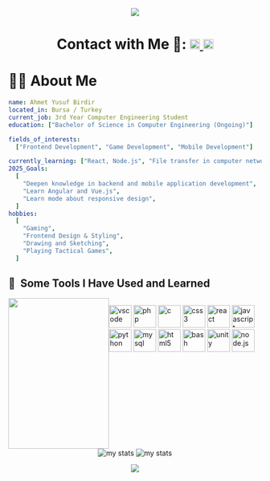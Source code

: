 <p align="center">
  <img src="https://capsule-render.vercel.app/api?type=waving&height=250&color=gradient&text=Hey%20Everyone%20👋&animation=scaleIn&reversal=true&section=header&descAlign=50&descAlignY=50"/>
</p>

<h1 align ="center"> Contact with Me 💬:
  <a align="center" href="https://www.linkedin.com/in/ahmet-yusuf-birdir-199719253/">
    <img src="https://upload.wikimedia.org/wikipedia/commons/8/81/LinkedIn_icon.svg" alt="LinkedIn Profile" height="20"> 
  </a>
  <a href="mailto:ahmet.yusuf.birdir1@gmail.com">
    <img src="https://cdn4.iconfinder.com/data/icons/logos-brands-in-colors/48/google-gmail-1024.png" alt="Gmail ile Mail Gönder" width="20"/>
  </a>
</h1>

# 🧑‍💻 About Me

```yaml
name: Ahmet Yusuf Birdir
located_in: Bursa / Turkey
current_job: 3rd Year Computer Engineering Student
education: ["Bachelor of Science in Computer Engineering (Ongoing)"]

fields_of_interests:
  ["Frontend Development", "Game Development", "Mobile Development"]

currently_learning: ["React, Node.js", "File transfer in computer networks"]
2025_Goals:
  [
    "Deepen knowledge in backend and mobile application development",
    "Learn Angular and Vue.js",
    "Learn mode about responsive design",
  ]
hobbies:
  [
    "Gaming",
    "Frontend Design & Styling",
    "Drawing and Sketching",
    "Playing Tactical Games",
  ]
```

<h2> 🚀 &nbsp;Some Tools I Have Used and Learned</h2>

<div style="display:flex;">
  <img src="https://media.giphy.com/media/v1.Y2lkPTc5MGI3NjExazNyZzRiajhoeTcxaGkzcTlncjM0bnM2MTZncWt6bjBuZjZ3d2JicSZlcD12MV9naWZzX3NlYXJjaCZjdD1n/78XCFBGOlS6keY1Bil/giphy.gif" width="200" height="300"/>
  <p align="left">

  <img src="https://cdn.jsdelivr.net/gh/devicons/devicon@latest/icons/vscode/vscode-original-wordmark.svg" alt="vscode" width="45" height="45"/>

  <img src="https://cdn.jsdelivr.net/gh/devicons/devicon/icons/php/php-original.svg" alt="php" width="45" height="45"/>

  <img src="https://cdn.jsdelivr.net/gh/devicons/devicon@latest/icons/c/c-original.svg" alt="c" width="45" height="45"/>

  <img src="https://cdn.jsdelivr.net/gh/devicons/devicon@latest/icons/css3/css3-original.svg" alt="css3" width="45" height="45"/>

  <img src="https://cdn.jsdelivr.net/gh/devicons/devicon@latest/icons/react/react-original-wordmark.svg" alt="react" width="45" height="45"/>

  <img src="https://cdn.jsdelivr.net/gh/devicons/devicon@latest/icons/javascript/javascript-original.svg" alt="javascript" width="45" height="45"/>

  <img src="https://cdn.jsdelivr.net/gh/devicons/devicon@latest/icons/python/python-original-wordmark.svg" alt="python" width="45" height="45"/>

  <img src="https://cdn.jsdelivr.net/gh/devicons/devicon@latest/icons/mysql/mysql-original-wordmark.svg" alt="mysql" width="45" height="45"/>

  <img src="https://cdn.jsdelivr.net/gh/devicons/devicon@latest/icons/html5/html5-original-wordmark.svg" alt="html5" width="45" height="45"/>

  <img src="https://cdn.jsdelivr.net/gh/devicons/devicon@latest/icons/bash/bash-original.svg" alt="bash" width="45" height="45"/>
  <img src="https://cdn.jsdelivr.net/gh/devicons/devicon@latest/icons/unity/unity-original.svg" alt="unity" width="45" height="45"/>

  <img src="https://cdn.jsdelivr.net/gh/devicons/devicon@latest/icons/nodejs/nodejs-original-wordmark.svg" alt="node.js" width="45" height="45"/>
  </p>
</div>
<div align="center" display="grid">
<img alt="my stats" src="https://github-readme-stats.vercel.app/api?username=ahmetyusufbirdir03&theme=radical" />
<img alt="my stats" src="https://github-readme-stats.vercel.app/api/top-langs/?username=ahmetyusufbirdir03&layout=compact&theme=radical" />
</div>

<p align="center">
  <img src="https://capsule-render.vercel.app/api?type=waving&height=250&color=gradient&text=Nice%20to%20Meet%20You🙏&animation=scaleIn&reversal=true&section=footer"/>
</p>
